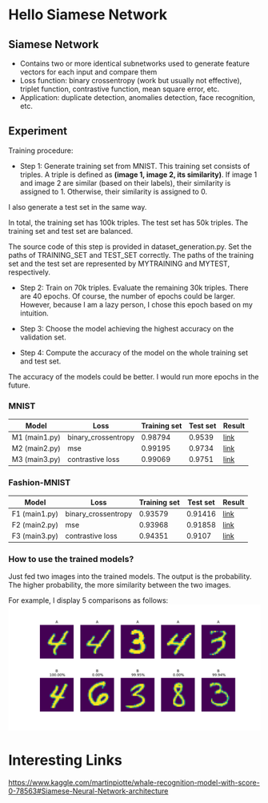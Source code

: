 # Hello Siamese Network

## Siamese Network
- Contains two or more identical subnetworks used to generate feature vectors for each input and compare them
- Loss function: binary crossentropy (work but usually not effective), triplet function, contrastive function, mean square error, etc.
- Application: duplicate detection, anomalies detection, face recognition, etc.


## Experiment
Training procedure:
+ Step 1: Generate training set from MNIST. This training set consists of triples. A triple is defined as <b>(image 1, image 2, its similarity)</b>. If image 1 and image 2 are similar (based on their labels), their similarity is assigned to 1. Otherwise, their similarity is assigned to 0.

I also generate a test set in the same way.

In total, the training set has 100k triples. The test set has 50k triples. The training set and test set are balanced.

The source code of this step is provided in dataset_generation.py. Set the paths of TRAINING_SET and TEST_SET correctly. The paths of the training set and the test set are represented by MYTRAINING and MYTEST, respectively.

+ Step 2: Train on 70k triples. Evaluate the remaining 30k triples. There are 40 epochs. Of course, the number of epochs could be larger. However, because I am a lazy person, I chose this epoch based on my intuition.

+ Step 3: Choose the model achieving the highest accuracy on the validation set.

+ Step 4: Compute the accuracy of the model on the whole training set and test set.

The accuracy of the models could be better. I would run more epochs in the future.

### MNIST 

| Model  | Loss | Training set | Test set | Result 
| --- | --- | --- | --- |  --- |
| M1 (main1.py) | binary_crossentropy  | 0.98794 |	0.9539 | <a href="https://github.com/ducanhnguyen/siamese_network/tree/main/model/mnist/v1">link</a> |
| M2 (main2.py) | mse  | 0.99195|	0.9734 |  <a href="https://github.com/ducanhnguyen/siamese_network/tree/main/model/mnist/v2">link</a> |
| M3 (main3.py)  | contrastive loss  | 0.99069 |	0.9751 |  <a href="https://github.com/ducanhnguyen/siamese_network/tree/main/model/mnist/v3">link</a> |



### Fashion-MNIST 

| Model  | Loss | Training set | Test set | Result
| --- | --- | --- | --- | --- |
| F1 (main1.py) | binary_crossentropy  | 0.93579 |	0.91416 |  <a href="https://github.com/ducanhnguyen/siamese_network/tree/main/model/fashion-mnist/v1">link</a> |
| F2 (main2.py) | mse  | 0.93968	| 0.91858 | <a href="https://github.com/ducanhnguyen/siamese_network/tree/main/model/fashion-mnist/v2">link</a> |
| F3 (main3.py)  | contrastive loss  | 0.94351 |	0.9107 | <a href="https://github.com/ducanhnguyen/siamese_network/tree/main/model/fashion-mnist/v3">link</a> |

### How to use the trained models?
Just fed two images into the trained models. The output is the probability. The higher probability, the more similarity between the two images.

For example, I display 5 comparisons as follows:
![alt text](https://github.com/ducanhnguyen/siamese_network/blob/main/model/mnist/v1/sample.png)

# Interesting Links
https://www.kaggle.com/martinpiotte/whale-recognition-model-with-score-0-78563#Siamese-Neural-Network-architecture


